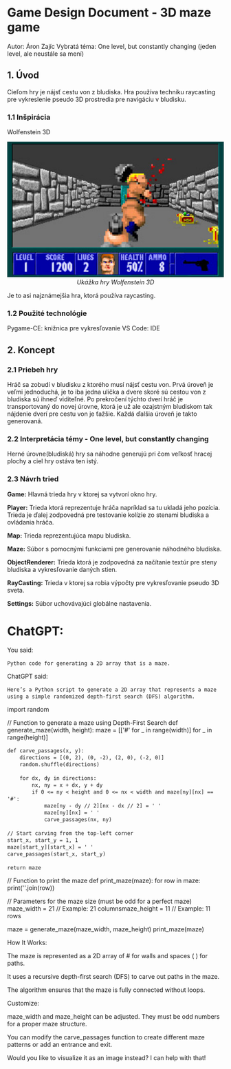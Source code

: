 # Game Design Document - 3D maze game

Autor: Áron Zajíc
Vybratá téma: One level, but constantly changing (jeden level, ale neustále sa mení)

## 1. Úvod

Cieľom hry je nájsť cestu von z bludiska. Hra používa techniku raycasting pre vykreslenie pseudo 3D prostredia pre navigáciu v bludisku.

### 1.1 Inšpirácia

Wolfenstein 3D

<p align="center">
  <img src="https://github.com/AronZajic/ZajicOT/blob/main/screenshot.jpg" alt="Wolfenstein 3D">
  <br>
  <em>Ukážka hry Wolfenstein 3D</em>
</p>


Je to asi najznámejšia hra, ktorá používa raycasting.

### 1.2 Použité technológie

Pygame-CE: knižnica pre vykresľovanie
VS Code: IDE

## 2. Koncept

### 2.1 Priebeh hry

Hráč sa zobudí v bludisku z ktorého musí nájsť cestu von. Prvá úroveň je veľmi jednoduchá, je to iba jedna ulička a dvere skoré sú cestou von z bludiska sú ihneď viditeľné. Po prekročení týchto dverí hráč je transportovaný do novej úrovne, ktorá je už ale ozajstným bludiskom tak nájdenie dverí pre cestu von je ťažšie. Každá ďalšia úroveň je takto generovaná.

### 2.2 Interpretácia témy - One level, but constantly changing

Herné úrovne(bludiská) hry sa náhodne generujú pri čom veľkosť hracej plochy a ciel hry ostáva ten istý.

### 2.3 Návrh tried

**Game:** Hlavná trieda hry v ktorej sa vytvorí okno hry.

**Player:** Trieda ktorá reprezentuje hráča napríklad sa tu ukladá jeho pozícia. Trieda je ďalej zodpovedná pre testovanie kolízie zo stenami bludiska a ovládania hráča.

**Map:** Trieda reprezentujúca mapu bludiska.

**Maze:** Súbor s pomocnými funkciami pre generovanie náhodného bludiska.

**ObjectRenderer:** Trieda ktorá je zodpovedná za načítanie textúr pre steny bludiska a vykresľovanie daných stien.

**RayCasting:** Trieda v ktorej sa robia výpočty pre vykresľovanie pseudo 3D sveta.

**Settings:** Súbor uchovávajúci globálne nastavenia.

# ChatGPT:

You said:

    Python code for generating a 2D array that is a maze.
    
ChatGPT said:

    Here’s a Python script to generate a 2D array that represents a maze using a simple randomized depth-first search (DFS) algorithm.
    
import random

// Function to generate a maze using Depth-First Search
def generate_maze(width, height):
    maze = [['#' for _ in range(width)] for _ in range(height)]
    
    def carve_passages(x, y):
        directions = [(0, 2), (0, -2), (2, 0), (-2, 0)]
        random.shuffle(directions)
        
        for dx, dy in directions:
            nx, ny = x + dx, y + dy
            if 0 <= ny < height and 0 <= nx < width and maze[ny][nx] == '#':
                maze[ny - dy // 2][nx - dx // 2] = ' '
                maze[ny][nx] = ' '
                carve_passages(nx, ny)
                
    // Start carving from the top-left corner
    start_x, start_y = 1, 1
    maze[start_y][start_x] = ' '
    carve_passages(start_x, start_y)
    
    return maze
    
// Function to print the maze
def print_maze(maze):
    for row in maze:
        print(''.join(row))
        
// Parameters for the maze size (must be odd for a perfect maze)
maze_width = 21  // Example: 21
columnsmaze_height = 11  // Example: 11 rows

maze = generate_maze(maze_width, maze_height)
print_maze(maze)

How It Works:

The maze is represented as a 2D array of # for walls and spaces ( ) for paths.

It uses a recursive depth-first search (DFS) to carve out paths in the maze.

The algorithm ensures that the maze is fully connected without loops.

Customize:

maze_width and maze_height can be adjusted. They must be odd numbers for a proper maze structure.

You can modify the carve_passages function to create different maze patterns or add an entrance and exit.

Would you like to visualize it as an image instead? I can help with that!


